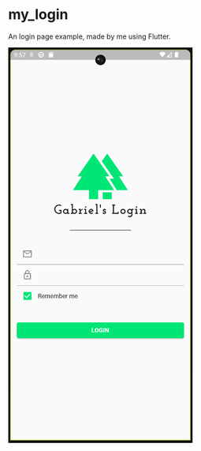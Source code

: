 # my_login

An login page example, made by me using Flutter.

![Alt text](assets/my_card_image.png "App running in a Pixel 6 Emulator")